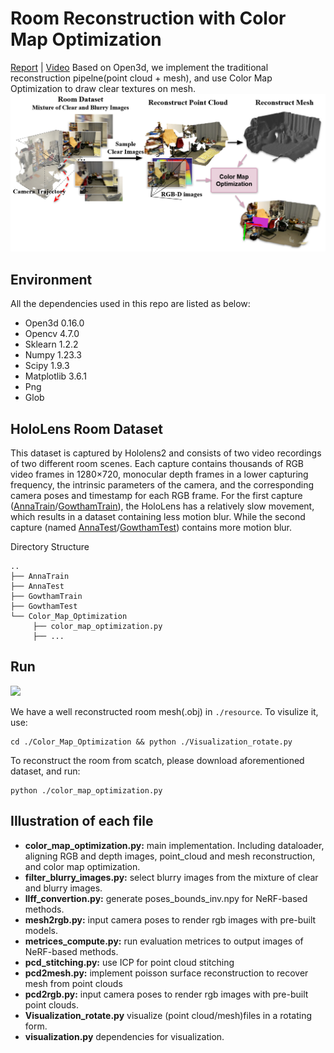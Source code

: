 # Room Reconstruction with Color Map Optimization
[Report](link) | [Video](https://youtube.com/playlist?list=PLUffCQyBEYtbOQg4-66ZrcuNmsX0OXVKv)
Based on Open3d, we implement the traditional reconstruction pipelne(point cloud + mesh), and use Color Map Optimization to draw clear textures on mesh.
![](https://github.com/Ribosome-rbx/Color_Map_Optimization/blob/main/resource/cmo_pipeline.png)

## Environment
All the dependencies used in this repo are listed as below:
* Open3d 0.16.0
* Opencv 4.7.0
* Sklearn 1.2.2
* Numpy 1.23.3
* Scipy 1.9.3
* Matplotlib 3.6.1
* Png
* Glob

## HoloLens Room Dataset
This dataset is captured by Hololens2 and consists of two video recordings of two different room scenes. Each capture contains thousands of RGB video frames in 1280×720, monocular depth frames in a lower capturing frequency, the intrinsic parameters of the camera, and the corresponding camera poses and timestamp for each RGB frame. For the first capture ([AnnaTrain](https://drive.google.com/file/d/1ejI0oGDvouf8kSXmtE2YtDnUD5xQ9CJ0/view)/[GowthamTrain](https://drive.google.com/file/d/1SDoMu82SKCXeIN0Jx5hPdFrSIh5NdLd5/view)), the HoloLens has a relatively slow movement, which results in a dataset containing less motion blur. While the second capture (named [AnnaTest](https://drive.google.com/file/d/1GM86hnksWmncO_VzHofgo8cX0_KKEzvO/view)/[GowthamTest](https://drive.google.com/file/d/1ch8T6YyFJjmdYxV6ZIc7_MvTgNo4QHTE/view)) contains more motion blur.


Directory Structure
```
..
├── AnnaTrain
├── AnnaTest
├── GowthamTrain
├── GowthamTest
└── Color_Map_Optimization
     ├── color_map_optimization.py
     ├── ...
```

## Run
![](https://github.com/Ribosome-rbx/Color_Map_Optimization/blob/main/resource/AnnaRoom.gif)

We have a well reconstructed room mesh(.obj) in `./resource`. To visulize it, use:
```
cd ./Color_Map_Optimization && python ./Visualization_rotate.py
```
To reconstruct the room from scatch, please download aforementioned dataset, and run:
```
python ./color_map_optimization.py
```
## Illustration of each file
* **color_map_optimization.py:** main implementation. Including dataloader, aligning RGB and depth images, point_cloud and mesh reconstruction, and color map optimization.
* **filter_blurry_images.py:** select blurry images from the mixture of clear and blurry images.
* **llff_convertion.py:** generate poses_bounds_inv.npy for NeRF-based methods.
* **mesh2rgb.py:** input camera poses to render rgb images with pre-built models.
* **metrices_compute.py:** run evaluation metrices to output images of NeRF-based methods.
* **pcd_stitching.py:** use ICP for point cloud stitching
* **pcd2mesh.py:** implement poisson surface reconstruction to recover mesh from point clouds
* **pcd2rgb.py:** input camera poses to render rgb images with pre-built point clouds.
* **Visualization_rotate.py** visualize (point cloud/mesh)files in a rotating form.
* **visualization.py** dependencies for visualization.

